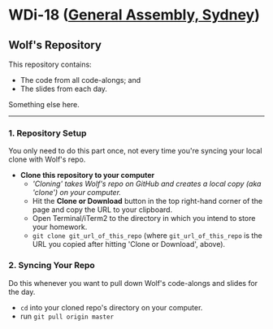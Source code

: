 # WDi-18 ([General Assembly, Sydney](https://generalassemb.ly/sydney))
## Wolf's Repository

This repository contains:
- The code from all code-alongs; and
- The slides from each day.


Something else here.
___

### 1. Repository Setup

You only need to do this part once, not every time you're syncing your local clone with Wolf's repo.

- **Clone this repository to your computer**
    + *'Cloning' takes Wolf's repo on GitHub and creates a local copy (aka 'clone') on your computer.*
    + Hit the **Clone or Download** button in the top right-hand corner of the page and copy the URL to your clipboard.
    + Open Terminal/iTerm2 to the directory in which you intend to store your homework.
    + `git clone git_url_of_this_repo` (where `git_url_of_this_repo` is the URL you copied after hitting 'Clone or Download', above).

### 2. Syncing Your Repo

Do this whenever you want to pull down Wolf's code-alongs and slides for the day.

- `cd` into your cloned repo's directory on your computer.
- run `git pull origin master`
